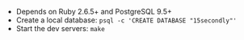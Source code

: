 - Depends on Ruby 2.6.5+ and PostgreSQL 9.5+
- Create a local database: `psql -c 'CREATE DATABASE "15secondly"'`
- Start the dev servers: `make`
